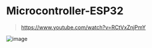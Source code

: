 # Microcontroller-ESP32

> https://www.youtube.com/watch?v=RCtVxZnjPmY

![image](https://github.com/user-attachments/assets/d2c42b76-7b17-46d1-a5b6-51e0ba5de061)
